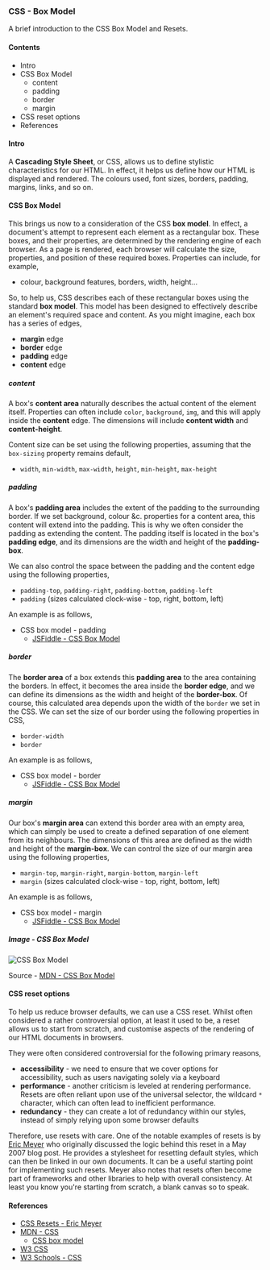 ### CSS - Box Model

A brief introduction to the CSS Box Model and Resets.

#### Contents
  * Intro
  * CSS Box Model
    * content
    * padding
    * border
    * margin
  * CSS reset options
  * References

#### Intro
A **Cascading Style Sheet**, or CSS, allows us to define stylistic characteristics for our HTML. In effect, it helps us define how our HTML is displayed and rendered. The colours used, font sizes, borders, padding, margins, links, and so on.

#### CSS Box Model
This brings us now to a consideration of the CSS **box model**. In effect, a document's attempt to represent each element as a rectangular box. These boxes, and their properties, are determined by the rendering engine of each browser. As a page is rendered, each browser will calculate the size, properties, and position of these required boxes. Properties can include, for example,

  * colour, background features, borders, width, height...

So, to help us, CSS describes each of these rectangular boxes using the standard **box model**. This model has been designed to effectively describe an element's required space and content. As you might imagine, each box has a series of edges,

  * **margin** edge
  * **border** edge
  * **padding** edge
  * **content** edge

##### content
A box's **content area** naturally describes the actual content of the element itself. Properties can often include `color`, `background`, `img`, and this will apply inside the **content** edge. The dimensions will include **content width** and **content-height**.

Content size can be set using the following properties, assuming that the `box-sizing` property remains default,

  * `width`, `min-width`, `max-width`, `height`, `min-height`, `max-height`

<div style="page-break-after: always;"></div>

##### padding
A box's **padding area** includes the extent of the padding to the surrounding border. If we set background, colour &c. properties for a content area, this content will extend into the padding. This is why we often consider the padding as extending the content. The padding itself is located in the box's **padding edge**, and its dimensions are the width and height of the **padding-box**.

We can also control the space between the padding and the content edge using the following properties,

  * `padding-top`, `padding-right`, `padding-bottom`, `padding-left`
  * `padding` (sizes calculated clock-wise - top, right, bottom, left)

An example is as follows,

  * CSS box model - padding
    * [JSFiddle - CSS Box Model](https://jsfiddle.net/ancientlives/t2kya61y/2/)

##### border
The **border area** of a box extends this **padding area** to the area containing the borders. In effect, it becomes the area inside the **border edge**, and we can define its dimensions as the width and height of the **border-box**. Of course, this calculated area depends upon the width of the `border` we set in the CSS. We can set the size of our border using the following properties in CSS,

  * `border-width`
  * `border`

An example is as follows,

  * CSS box model - border
    * [JSFiddle - CSS Box Model](https://jsfiddle.net/ancientlives/t2kya61y/2/)

##### margin
Our box's **margin area** can extend this border area with an empty area, which can simply be used to create a defined separation of one element from its neighbours. The dimensions of this area are defined as the width and height of the **margin-box**. We can control the size of our margin area using the following properties,

  * `margin-top`, `margin-right`, `margin-bottom`, `margin-left`
  * `margin` (sizes calculated clock-wise - top, right, bottom, left)

An example is as follows,

  * CSS box model - margin
    * [JSFiddle - CSS Box Model](https://jsfiddle.net/ancientlives/t2kya61y/2/)

<div style="page-break-after: always;"></div>

##### Image - CSS Box Model

![CSS Box Model](../media/images/css-box-model.png)

Source - [MDN - CSS Box Model](https://developer.mozilla.org/en-US/docs/Web/CSS/CSS_Box_Model/Introduction_to_the_CSS_box_model)

#### CSS reset options
To help us reduce browser defaults, we can use a CSS reset. Whilst often considered a rather controversial option, at least it used to be, a reset allows us to start from scratch, and customise aspects of the rendering of our HTML documents in browsers.

They were often considered controversial for the following primary reasons,

  * **accessibility** - we need to ensure that we cover options for accessibility, such as users navigating solely via a keyboard
  * **performance** - another criticism is leveled at rendering performance. Resets are often reliant upon use of the universal selector, the wildcard `*` character, which can often lead to inefficient performance.
  * **redundancy** - they can create a lot of redundancy within our styles, instead of simply relying upon some browser defaults

Therefore, use resets with care. One of the notable examples of resets is by [Eric Meyer](http://meyerweb.com/eric/tools/css/reset/) who originally discussed the logic behind this reset in a May 2007 blog post. He provides a stylesheet for resetting default styles, which can then be linked in our own documents. It can be a useful starting point for implementing such resets. Meyer also notes that resets often become part of frameworks and other libraries to help with overall consistency. At least you know you're starting from scratch, a blank canvas so to speak.

<div style="page-break-after: always;"></div>

#### References
* [CSS Resets - Eric Meyer](http://meyerweb.com/eric/tools/css/reset/)
* [MDN - CSS](https://developer.mozilla.org/en-US/docs/Web/CSS)
  * [CSS box model](https://developer.mozilla.org/en-US/docs/Web/CSS/CSS_Box_Model)
* [W3 CSS](http://www.w3.org/Style/CSS/)
* [W3 Schools - CSS](http://www.w3schools.com/css/default.asp)
